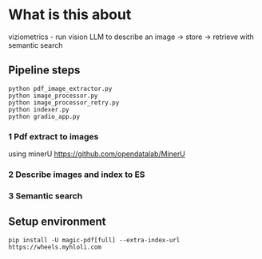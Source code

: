 # What is this about

viziometrics - run vision LLM to describe an image → store → retrieve with semantic search

## Pipeline steps
```
python pdf_image_extractor.py
python image_processor.py
python image_processor_retry.py
python indexer.py
python gradio_app.py
```
### 1 Pdf extract to images

using minerU https://github.com/opendatalab/MinerU



### 2 Describe images and index to ES

### 3 Semantic search


## Setup environment

```
pip install -U magic-pdf[full] --extra-index-url https://wheels.myhloli.com
```

